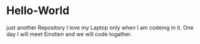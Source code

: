 # Hello-World
just another Repository
I love my Laptop only when I am codeing in it.
One day I will meet Einstien and we will code togather.
